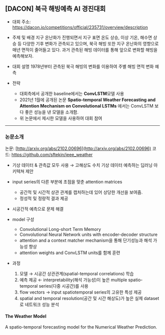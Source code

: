 ## [DACON] 북극 해빙예측 AI 경진대회

- 대회 주소: https://dacon.io/competitions/official/235731/overview/description
- 주제 및 배경
지구 온난화가 진행되면서 지구 표면 온도 상승, 이상 기온, 해수면 상승 등 다양한 기후 변화가 관측되고 있으며, 북극 해빙 또한 지구 온난화의 영향으로 매년 면적이 줄어들고 있다. 과거 관측된 해빙 데이터를 통해 앞으로 변화할 해빙을 예측해보자.

- 대회 설명
1978년부터 관측된 북극 해빙의 변화를 이용하여 주별 해빙 면적 변화 예측

- 전략
	- 대회측에서 공개한 baseline에서는 **ConvLSTM**모델 사용
	- 2021년 1월에 공개된 논문 **Spatio-temporal Weather Forecasting and Attention Mechanism on Convolutional LSTMs** 에서는 ConvLSTM 보다 좋은 성능을 낸 모델을 소개함.
	- 위 논문에서 제시한 모델을 사용하여 대회 참여

---

### 논문소개

논문: [http://arxiv.org/abs/2102.00696](http://arxiv.org/abs/2102.00696)
코드: https://github.com/sftekin/ieee_weather

- 기상 데이터 & 관측값 모두 사용 → 고해상도 수치 기상 데이터 예측하는 딥러닝 아키텍쳐 제안
- input series의 다른 부분에 초점을 맞춘 attention matrices
	- 공간적 및 시간적 상관 관계를 캡처하는데 있어 상당한 개선을 보여줌.
	- 정성적 및 정량적 결과 제공

- 시공간적 예측으로 문제 해결
- model 구성
	- Convolutional Long-short Term Memory
	- Convolutional Neural Network units with encoder-decoder structure
	- attention and a context matcher mechanism을 통해 단기성능과 해석 가능성 향상
	- attention weights and ConvLSTM units를 함께 훈련

- 과정
	1. 모델 → 시공간 상관관계(spatial-temporal correlations) 학습
	2. 예측 제공 ← interpretability(해석 가능성)이 높은 multiple spatio-temporal series(다중 시공간)를 사용
	3. flow vectors → input spatiotemporal series의 고유한 특성 제공
	4. spatial and temporal resolution(공간 및 시간 해상도)가 높은 실제 dataset로 네트워크 성능 분석


#### The Weather Model

A spatio-temporal forecasting model for the Numerical Weather Prediction.


